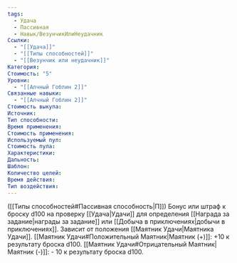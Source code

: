 ```yaml
---
tags:
  - Удача
  - Пассивная
  - Навык/ВезунчикИлиНеудачник
Ссылки:
  - "[[Удача]]"
  - "[[Типы способностей]]"
  - "[[Везунчик или неудачник]]"
Категория: 
Стоимость: "5"
Уровни:
  - "[[Алчный Гоблин 2]]"
Связанные навыки:
  - "[[Алчный Гоблин 2]]"
Стоимость выкупа:
Источник:
Тип способности:
Время применения:
Стоимость применения:
Используемый пул:
Стоимость пула:
Характеристики:
Дальность:
Шаблон:
Количество целей:
Время действия:
Тип воздействия:
---
```

([[Типы способностей#Пассивная способность|П]]) Бонус или штраф к броску d100 на проверку [[Удача|Удачи]] для определения [[Награда за задание|награды за задание]] или [[Добыча в приключениях|добычи в приключениях]]. Зависит от положения [[Маятник Удачи|Маятника Удачи]].
[[Маятник Удачи#Положительный Маятник|Маятник (+)]]: +10 к результату броска d100.
[[Маятник Удачи#Отрицательный Маятник|Маятник (-)]]: - 10 к результату броска d100. 